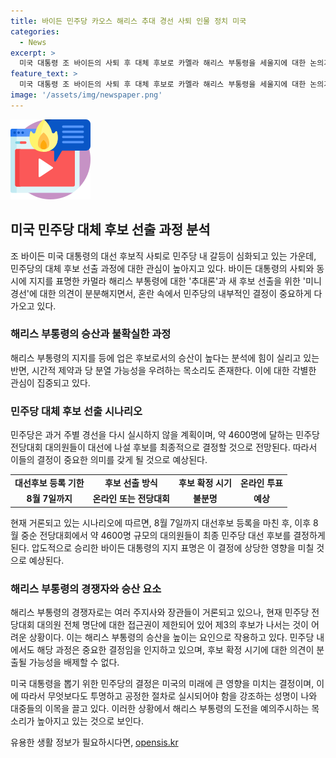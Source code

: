 ```yaml
---
title: 바이든 민주당 카오스 해리스 추대 경선 사퇴 인물 정치 미국
categories:
  - News
excerpt: >
  미국 대통령 조 바이든의 사퇴 후 대체 후보로 카멜라 해리스 부통령을 세울지에 대한 논의가 민주당 내부를 분열시키고 있다. 바이든의 지지를 받는 해리스 부통령은 대체 후보로 선출될 가능성이 높아 보이지만, 일부에서는 그에 대한 의문을 품고 있다. 혼란 속에서 민주당은 새 후보를 결정하기 위한 과정을 마련 중이며, 이에 대한 선호도와 논란이 계속되고 있다. 기존의 후보 등록 마감일과 전당대회 개최 시점에 따라 해리스 부통령의 경쟁력과 선출 과정이 변화할 수 있다. 또한, NYT는 해리스 부통령의 승리 가능성을 강조하며, 대의원들의 명단 접근권 등을 통한 부통령의 우위를 지적하고 있다.
feature_text: >
  미국 대통령 조 바이든의 사퇴 후 대체 후보로 카멜라 해리스 부통령을 세울지에 대한 논의가 민주당 내부를 분열시키고 있다. 바이든의 지지를 받는 해리스 부통령은 대체 후보로 선출될 가능성이 높아 보이지만, 일부에서는 그에 대한 의문을 품고 있다. 혼란 속에서 민주당은 새 후보를 결정하기 위한 과정을 마련 중이며, 이에 대한 선호도와 논란이 계속되고 있다. 기존의 후보 등록 마감일과 전당대회 개최 시점에 따라 해리스 부통령의 경쟁력과 선출 과정이 변화할 수 있다. 또한, NYT는 해리스 부통령의 승리 가능성을 강조하며, 대의원들의 명단 접근권 등을 통한 부통령의 우위를 지적하고 있다.
image: '/assets/img/newspaper.png'
---
```


<p><img src="/assets/img/news.png" alt="rentncar 속보" /></p>

<h2 data-ke-size="size26">미국 민주당 대체 후보 선출 과정 분석</h2>

<p data-ke-size="size16">조 바이든 미국 대통령의 대선 후보직 사퇴로 민주당 내 갈등이 심화되고 있는 가운데, 민주당의 대체 후보 선출 과정에 대한 관심이 높아지고 있다. 바이든 대통령의 사퇴와 동시에 지지를 표명한 카멀라 해리스 부통령에 대한 '추대론'과 새 후보 선출을 위한 '미니 경선'에 대한 의견이 분분해지면서, 혼란 속에서 민주당의 내부적인 결정이 중요하게 다가오고 있다.</p>

<h3>해리스 부통령의 승산과 불확실한 과정</h3>

<p data-ke-size="size16">해리스 부통령의 지지를 등에 업은 후보로서의 승산이 높다는 분석에 힘이 실리고 있는 반면, 시간적 제약과 당 분열 가능성을 우려하는 목소리도 존재한다. 이에 대한 각별한 관심이 집중되고 있다.</p>

<h3>민주당 대체 후보 선출 시나리오</h3>

<p data-ke-size="size16">민주당은 과거 주별 경선을 다시 실시하지 않을 계획이며, 약 4600명에 달하는 민주당 전당대회 대의원들이 대선에 나설 후보를 최종적으로 결정할 것으로 전망된다. 따라서 이들의 결정이 중요한 의미를 갖게 될 것으로 예상된다.</p>

<table>
    <tr>
        <td style="text-align: center; height: 17px;"><b>대선후보 등록 기한</b></td>
        <td style="text-align: center; height: 17px;"><b>후보 선출 방식</b></td>
        <td style="text-align: center; height: 17px;"><b>후보 확정 시기</b></td>
        <td style="text-align: center; height: 17px;"><b>온라인 투표</b></td>
    </tr>
    <tr>
        <td style="text-align: center; height: 17px;"><b>8월 7일까지</b></td>
        <td style="text-align: center; height: 17px;"><b>온라인 또는 전당대회</b></td>
        <td style="text-align: center; height: 17px;"><b>불분명</b></td>
        <td style="text-align: center; height: 17px;"><b>예상</b></td>
    </tr>
</table>

<p data-ke-size="size16">현재 거론되고 있는 시나리오에 따르면, 8월 7일까지 대선후보 등록을 마친 후, 이후 8월 중순 전당대회에서 약 4600명 규모의 대의원들이 최종 민주당 대선 후보를 결정하게 된다. 압도적으로 승리한 바이든 대통령의 지지 표명은 이 결정에 상당한 영향을 미칠 것으로 예상된다.</p>

<h3>해리스 부통령의 경쟁자와 승산 요소</h3>

<p data-ke-size="size16">해리스 부통령의 경쟁자로는 여러 주지사와 장관들이 거론되고 있으나, 현재 민주당 전당대회 대의원 전체 명단에 대한 접근권이 제한되어 있어 제3의 후보가 나서는 것이 어려운 상황이다. 이는 해리스 부통령의 승산을 높이는 요인으로 작용하고 있다. 민주당 내에서도 해당 과정은 중요한 결정임을 인지하고 있으며, 후보 확정 시기에 대한 의견이 분출될 가능성을 배제할 수 없다.</p>

<p data-ke-size="size16">미국 대통령을 뽑기 위한 민주당의 결정은 미국의 미래에 큰 영향을 미치는 결정이며, 이에 따라서 무엇보다도 투명하고 공정한 절차로 실시되어야 함을 강조하는 성명이 나와 대중들의 이목을 끌고 있다. 이러한 상황에서 해리스 부통령의 도전을 예의주시하는 목소리가 높아지고 있는 것으로 보인다.</p>
유용한 생활 정보가 필요하시다면, <a href="https://opensis.kr" rel="dofollow">opensis.kr</a>


